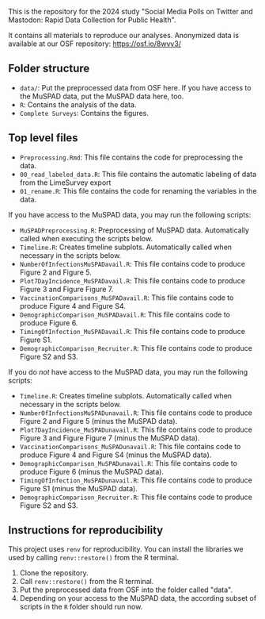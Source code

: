 This is the repository for the 2024 study "Social Media Polls on Twitter and Mastodon: Rapid Data Collection for Public Health".

It contains all materials to reproduce our analyses. Anonymized data is available at our OSF repository: https://osf.io/8wvy3/

## Folder structure

-   `data/`: Put the preprocessed data from OSF here. If you have access to the MuSPAD data, put the MuSPAD data here, too.
-   `R`: Contains the analysis of the data.
-   `Complete Surveys`: Contains the figures.


## Top level files

-  `Preprocessing.Rmd`: This file contains the code for preprocessing the data.
-  `00_read_labeled_data.R`: This file contains the automatic labeling of data from the LimeSurvey export
-  `01_rename.R`: This file contains the code for renaming the variables in the data.

If you have access to the MuSPAD data, you may run the following scripts:

- `MuSPADPreprocessing.R`: Preprocessing of MuSPAD data. Automatically called when executing the scripts below.
- `Timeline.R`: Creates timeline subplots. Automatically called when necessary in the scripts below. 
- `NumberOfInfectionsMuSPADavail.R`: This file contains code to produce Figure 2 and Figure 5.
- `Plot7DayIncidence_MuSPADavail.R`: This file contains code to produce Figure 3 and Figure Figure 7.
- `VaccinationComparisons_MuSPADavail.R`: This file contains code to produce Figure 4 and Figure S4.
- `DemographicComparison_MuSPADavail.R`: This file contains code to produce Figure 6.
- `TimingOfInfection_MuSPADavail.R`: This file contains code to produce Figure S1.
- `DemographicComparison_Recruiter.R`: This file contains code to produce Figure S2 and S3.

If you do _not_ have access to the MuSPAD data, you may run the following scripts:

- `Timeline.R`: Creates timeline subplots. Automatically called when necessary in the scripts below. 
- `NumberOfInfectionsMuSPADunavail.R`: This file contains code to produce Figure 2 and Figure 5 (minus the MuSPAD data).
- `Plot7DayIncidence_MuSPADunavail.R`: This file contains code to produce Figure 3 and Figure Figure 7 (minus the MuSPAD data).
- `VaccinationComparisons_MuSPADunavail.R`: This file contains code to produce Figure 4 and Figure S4 (minus the MuSPAD data).
- `DemographicComparison_MuSPADunavail.R`: This file contains code to produce Figure 6 (minus the MuSPAD data).
- `TimingOfInfection_MuSPADunavail.R`: This file contains code to produce Figure S1 (minus the MuSPAD data).
- `DemographicComparison_Recruiter.R`: This file contains code to produce Figure S2 and S3.

## Instructions for reproducibility

This project uses `renv` for reproducibility. You can install the libraries we used by calling `renv::restore()` from the R terminal.

1. Clone the repository.
2. Call `renv::restore()` from the R terminal.
3. Put the preprocessed data from OSF into the folder called "data".
4. Depending on your access to the MuSPAD data, the according subset of scripts in the `R` folder should run now.
